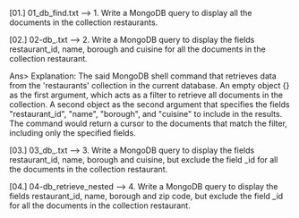 [01.]  01_db_find.txt  --> 1. Write a MongoDB query to display all the documents in the collection restaurants.

[02.]  02-db_.txt      --> 2. Write a MongoDB query to display the fields restaurant_id, name, borough and cuisine for all the documents in the collection restaurant.

Ans> Explanation:
The said MongoDB shell command that retrieves data from the 'restaurants' collection in the current  database.
An empty object {} as the first argument, which acts as a filter to retrieve all documents in the collection.
A second object as the second argument that specifies the fields "restaurant_id", "name", "borough", and "cuisine" to include in the results.
The command would return a cursor to the documents that match the filter, including only the specified fields.


[03.]  03_db_.txt      --> 3. Write a MongoDB query to display the fields restaurant_id, name, borough and cuisine, but exclude the field _id for all the documents in the collection restaurant.

[04.]  04-db_retrieve_nested --> 4. Write a MongoDB query to display the fields restaurant_id, name, borough and zip code, but exclude the field _id for all the documents in the collection restaurant.
